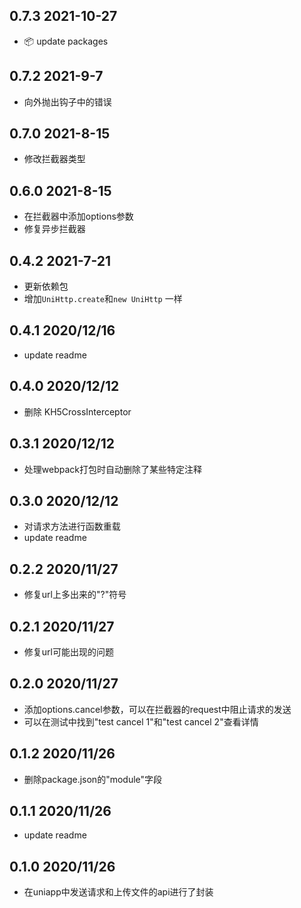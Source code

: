 ## 0.7.3 2021-10-27

- 📦 update packages

## 0.7.2 2021-9-7

- 向外抛出钩子中的错误

## 0.7.0 2021-8-15

- 修改拦截器类型


## 0.6.0 2021-8-15

- 在拦截器中添加options参数
- 修复异步拦截器

## 0.4.2 2021-7-21

- 更新依赖包
- 增加`UniHttp.create`和`new UniHttp` 一样

## 0.4.1 2020/12/16

- update readme

## 0.4.0 2020/12/12

- 删除 KH5CrossInterceptor

## 0.3.1 2020/12/12

- 处理webpack打包时自动删除了某些特定注释

## 0.3.0 2020/12/12

- 对请求方法进行函数重载
- update readme

## 0.2.2 2020/11/27

- 修复url上多出来的"?"符号

## 0.2.1 2020/11/27

- 修复url可能出现的问题

## 0.2.0 2020/11/27

- 添加options.cancel参数，可以在拦截器的request中阻止请求的发送
- 可以在测试中找到"test cancel 1"和"test cancel 2"查看详情

## 0.1.2 2020/11/26

- 删除package.json的"module"字段

## 0.1.1 2020/11/26

- update readme

## 0.1.0 2020/11/26

- 在uniapp中发送请求和上传文件的api进行了封装